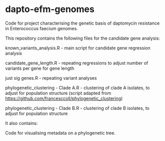 # dapto-efm-genomes
Code for project characterising the genetic basis of daptomycin resistance in Enterococcus faecium genomes.




This repository contains the following files for the candidate gene analysis:

known_variants_analysis.R - main script for candidate gene regression analysis

candidate_gene_length.R - repeating regressions to adjust number of variants per gene for gene length

just sig genes.R - repeating variant analyses 

phylogenetic_clustering - Clade A.R - clustering of clade A isolates, to adjust for population structure (script adapted from https://github.com/francesccoll/phylogenetic_clustering)

phylogenetic_clustering - Clade B.R - clustering of clade B isolates, to adjust for population structure 

It also contains:

Code for visualising metadata on a phylogenetic tree.
